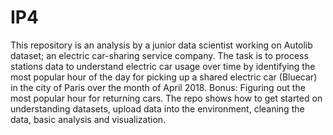 # IP4
This repository is an analysis by a junior data scientist working on Autolib dataset; an electric car-sharing service company. The task is to process stations data to understand electric car usage over time by identifying the most popular hour of the day for picking up a shared electric car (Bluecar) in the city of Paris over the month of April 2018.
Bonus: Figuring out the most popular hour for returning cars.
The repo shows how to get started on understanding datasets, upload data into the environment, cleaning the data, basic analysis and visualization.
